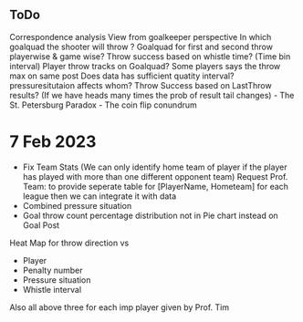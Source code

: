 ## ToDo

Correspondence analysis
View from goalkeeper perspective
In which goalquad the shooter will throw ?
Goalquad for first and second throw playerwise & game wise?
Throw success based on whistle time? (Time bin interval)
Player throw tracks on Goalquad?
Some players says the throw max on same post
Does data has sufficient quatity interval?
pressuresitutaion affects whom?
Throw Success based on LastThrow results? (If we have heads many times the prob of result tail changes) - The St. Petersburg Paradox - The coin flip conundrum

# 7 Feb 2023

- Fix Team Stats (We can only identify home team of player if the player has played with more than one different opponent team)
  Request Prof. Team: to provide seperate table for [PlayerName, Hometeam] for each league then we can integrate it with data
- Combined pressure situation
- Goal throw count percentage distribution not in Pie chart instead on Goal Post

Heat Map for throw direction vs

- Player
- Penalty number
- Pressure situation
- Whistle interval
  
Also all above three for each imp player given by Prof. Tim

